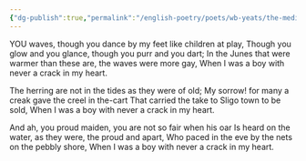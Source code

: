 ```yaml
---
{"dg-publish":true,"permalink":"/english-poetry/poets/wb-yeats/the-meditation-of-the-old-fisherman/"}
---
```




YOU waves, though you dance by my feet like children at play,
Though you glow and you glance, though you purr and you dart;
In the Junes that were warmer than these are, the waves were more
gay,
When I was a boy with never a crack in my heart.

The herring are not in the tides as they were of old;
My sorrow! for many a creak gave the creel in the-cart
That carried the take to Sligo town to be sold,
When I was a boy with never a crack in my heart.

And ah, you proud maiden, you are not so fair when his oar
Is heard on the water, as they were, the proud and apart,
Who paced in the eve by the nets on the pebbly shore,
When I was a boy with never a crack in my heart.
